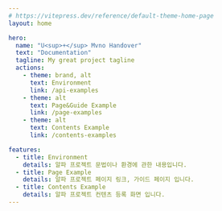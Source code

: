 ```yaml
---
# https://vitepress.dev/reference/default-theme-home-page
layout: home

hero:
  name: "U<sup>+</sup> Mvno Handover"
  text: "Documentation"
  tagline: My great project tagline
  actions:
    - theme: brand, alt
      text: Environment
      link: /api-examples
    - theme: alt
      text: Page&Guide Example
      link: /page-examples
    - theme: alt
      text: Contents Example
      link: /contents-examples

features:
  - title: Environment
    details: 알파 프로젝트 문법이나 환경에 관한 내용입니다.
  - title: Page Example
    details: 알파 프로젝트 페이지 링크, 가이드 페이지 입니다.
  - title: Contents Example
    details: 알파 프로젝트 컨텐츠 등록 화면 입니다.
---
```


